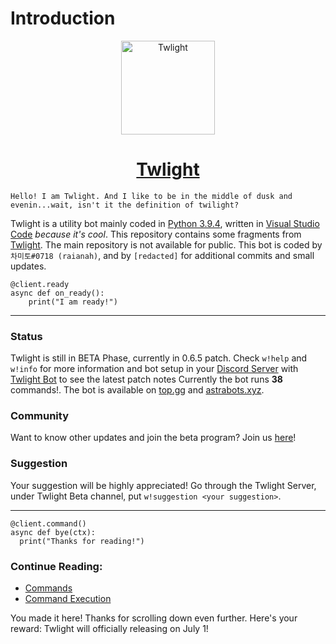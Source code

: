 # Introduction

<p align="center">
  <img width="150" src="https://cdn.discordapp.com/attachments/840574968227037225/854266750384603136/0001-2896017984_20210615_155048_0000.png" alt="Twlight">
</p>

<h1 align="center">
  <a href="https://www.youtube.com/watch?v=dQw4w9WgXcQ">
    Twlight
  </a>
</h1>

```
Hello! I am Twlight. And I like to be in the middle of dusk and evenin...wait, isn't it the definition of twilight?
```

Twlight is a utility bot mainly coded in [Python 3.9.4](https://www.python.org/downloads/release/python-394/ "Python 3.9.4"), written in [Visual Studio Code](https://code.visualstudio.com/download "Download Visual Studio Code here") *because it's cool*. This repository contains some fragments from [Twlight](https://github.com/raianah/twlight-docs "Github Link"). The main repository is not available for public. This bot is coded by `차미토#0718 (raianah)`, and by `[redacted]` for additional commits and small updates.
```
@client.ready
async def on_ready():
    print("I am ready!")
```
___

### Status
Twlight is still in BETA Phase, currently in 0.6.5 patch. Check `w!help` and `w!info` for more information and bot setup in your [Discord Server](https://discord.com/download "Discord") with [Twlight Bot](https://discord.com/api/oauth2/authorize?client_id=828936914601246741&permissions=1409416310&scope=bot "Invite Link") to see the latest patch notes Currently the bot runs **38** commands!. The bot is available on [top.gg]( https://top.gg/bot/828936914601246741#/ "Just Click") and [astrabots.xyz](https://astrabots.xyz/bot/828936914601246741 "Just Click").

### Community
Want to know other updates and join the beta program? Join us [here](https://discord.gg/7v2fUjXN99 "Twlight Server")!

### Suggestion
Your suggestion will be highly appreciated! Go through the Twlight Server, under Twlight Beta channel, put `w!suggestion <your suggestion>`.

___

```
@client.command()
async def bye(ctx):
  print("Thanks for reading!")
```

### Continue Reading:
* [Commands](https://github.com/raianah/twlight-docs/tree/main/commands "Commands")
* [Command Execution](https://github.com/raianah/twlight-docs/tree/main/command%20execution)















You made it here! Thanks for scrolling down even further. Here's your reward: Twlight will officially releasing on July 1!
